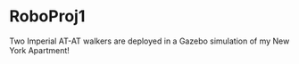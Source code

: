 # RoboProj1
Two Imperial AT-AT walkers are deployed in a Gazebo simulation of my New York Apartment!
